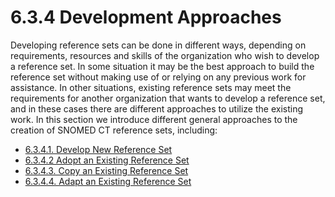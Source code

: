 # 6.3.4 Development Approaches

Developing reference sets can be done in different ways, depending on requirements, resources and skills of the organization who wish to develop a reference set. In some situation it may be the best approach to build the reference set without making use of or relying on any previous work for assistance. In other situations, existing reference sets may meet the requirements for another organization that wants to develop a reference set, and in these cases there are different approaches to utilize the existing work. In this section we introduce different general approaches to the creation of SNOMED CT reference sets, including:

* [6.3.4.1. Develop New Reference Set](https://github.com/IHTSDO/snomedct-refset-guide/blob/main/6%20reference-set-development/6.3%20development/6.3.4%20development-approaches/6.3.4.1.-Develop-New-Reference-Set_35985754.html)
* [6.3.4.2 Adopt an Existing Reference Set](https://github.com/IHTSDO/snomedct-refset-guide/blob/main/6%20reference-set-development/6.3%20development/6.3.4%20development-approaches/6.3.4.2-Adopt-an-Existing-Reference-Set_35985750.html)
* [6.3.4.3. Copy an Existing Reference Set](https://github.com/IHTSDO/snomedct-refset-guide/blob/main/6%20reference-set-development/6.3%20development/6.3.4%20development-approaches/6.3.4.3.-Copy-an-Existing-Reference-Set_35985752.html)
* [6.3.4.4. Adapt an Existing Reference Set](https://github.com/IHTSDO/snomedct-refset-guide/blob/main/6%20reference-set-development/6.3%20development/6.3.4%20development-approaches/6.3.4.4.-Adapt-an-Existing-Reference-Set_35985748.html)
